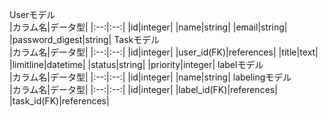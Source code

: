 Userモデル<br>
|カラム名|データ型|
|:--:|:--:|
|id|integer|
|name|string|
|email|string|
|password_digest|string|
Taskモデル<br>
|カラム名|データ型|
|:--:|:--:|
|id|integer|
|user_id(FK)|references|
|title|text|
|limitline|datetime|
|status|string|
|priority|integer|
labelモデル<br>
|カラム名|データ型|
|:--:|:--:|
|id|integer|
|name|string|
labelingモデル<br>
|カラム名|データ型|
|:--:|:--:|
|id|integer|
|label_id(FK)|references|
|task_id(FK)|references|
